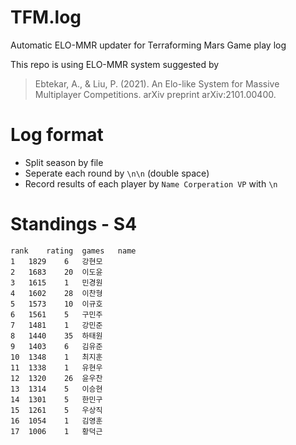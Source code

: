 # TFM.log
Automatic ELO-MMR updater for Terraforming Mars Game play log

This repo is using ELO-MMR system suggested by
> Ebtekar, A., & Liu, P. (2021). An Elo-like System for Massive Multiplayer Competitions. arXiv preprint arXiv:2101.00400.


# Log format
* Split season by file
* Seperate each round by `\n\n` (double space)
* Record results of each player by 
`Name Corperation VP`
with `\n`

# Standings - S4
```csv
rank	rating	games	name
1	1829	6	강현모
2	1683	20	이도윤
3	1615	1	민경원
4	1602	28	이찬형
5	1573	10	이규호
6	1561	5	구민주
7	1481	1	강민준
8	1440	35	하태원
9	1403	6	김유준
10	1348	1	최지훈
11	1338	1	유현우
12	1320	26	윤우찬
13	1314	5	이승현
14	1301	5	한민구
15	1261	5	우상직
16	1054	1	김영훈
17	1006	1	황덕근
```
